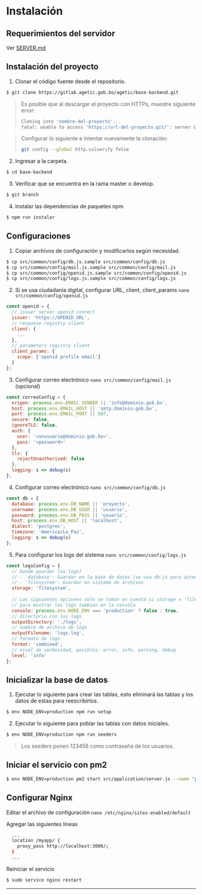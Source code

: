 # Instalación

## Requerimientos del servidor

Ver [SERVER.md](SERVER.md)

## Instalación del proyecto

1. Clonar el código fuente desde el repositorio.

```sh
$ git clone https://gitlab.agetic.gob.bo/agetic/base-backend.git
```

> Es posible que al descargar el proyecto con HTTPs, muestre siguiente error:
> ```sh
> Cloning into 'nombre-del-proyecto'...
> fatal: unable to access 'https://url-del-proyecto.git/': server certificate verification >failed. CAfile: /etc/ssl/certs/ca-certificates.crt CRLfile: none
> ```


> Configurar lo siguiente e intentar nuevamente la clonación:
> ```sh
> git config --global http.sslverify false
> ```

2. Ingresar a la carpeta.

```sh
$ cd base-backend
```

3. Verificar que se encuentra en la rama master o develop.

```sh
$ git branch
```

4. Instalar las dependencias de paquetes npm

```sh
$ npm run instalar
```

## Configuraciones

1. Copiar archivos de configuración y modificarlos según necesidad.

```sh
$ cp src/common/config/db.js.sample src/common/config/db.js
$ cp src/common/config/mail.js.sample src/common/config/mail.js
$ cp src/common/config/openid.js.sample src/common/config/openid.js
$ cp src/common/config/logs.js.sample src/common/config/logs.js
```

2. Si se usa ciudadanía digital, configurar URL, client, client_params `nano src/common/config/openid.js`

```js
const openid = {
  // issuer server openid connect
  issuer: 'https://OPENID_URL',
  // response registry client
  client: {
    ...
  },
  // parameters registry client
  client_params: {
    scope: ['openid profile email']
  }
};
```

3. Configurar correo electrónico `nano src/common/config/mail.js` (opcional)

```js
const correoConfig = {
  origen: process.env.EMAIL_SENDER || 'info@dominio.gob.bo',
  host: process.env.EMAIL_HOST || 'smtp.dominio.gob.bo',
  port: process.env.EMAIL_PORT || 587,
  secure: false,
  ignoreTLS: false,
  auth: {
    user: '<unusuario@dominio.gob.bo>',
    pass: '<password>'
  },
  tls: {
    rejectUnauthorized: false
  },
  logging: s => debug(s)
};
```

4. Configurar correo electrónico `nano src/common/config/db.js`

```js
const db = {
  database: process.env.DB_NAME || 'proyecto',
  username: process.env.DB_USER || 'usuario',
  password: process.env.DB_PASS || 'usuario',
  host: process.env.DB_HOST || 'localhost',
  dialect: 'postgres',
  timezone: 'America/La_Paz',
  logging: s => debug(s)
};
```

5. Para configurar los logs del sistema `nano src/common/config/logs.js`

```js
const logsConfig = {
  // Donde guardar los logs?
  // - 'database': Guardar en la base de datos (se usa db.js para acceder)
  // - 'filesystem': Guardar en sistema de archivos
  storage: 'filesystem',
  
  // Las siguientes opciones solo se toman en cuenta si storage = 'filesystem'
  // para mostrar los logs tambien en la consola
  console: process.env.NODE_ENV === 'production' ? false : true,
  // directorio con los logs
  outputDirectory: './logs',
  // nombre de archivo de logs
  outputFilename: 'logs.log',
  // formato de logs
  format: 'combined',
  // nivel de verbosidad, posibles: error, info, warning, debug
  level: 'info'
};
```

## Inicializar la base de datos

1. Ejecutar lo siguiente para crear las tablas, esto eliminará las tablas y los datos de estas para reescribirlos.

```sh
$ env NODE_ENV=production npm run setup
```

2. Ejecutar lo siguiente para poblar las tablas con datos iniciales.

```sh
$ env NODE_ENV=production npm run seeders
```

> Los seeders ponen 123456 como contraseña de los usuarios.

## Iniciar el servicio con pm2

```sh
$ env NODE_ENV=production pm2 start src/application/server.js --name "proyecto-api"
```

## Configurar Nginx

Editar el archivo de configuración `nano /etc/nginx/sites-enabled/default`

Agregar las siguientes lineas

```sh
  ...
  location /myapp/ {
    proxy_pass http://localhost:3000/;
  }
  ...
```

Reiniciar el servicio

```sh
$ sudo service nginx restart
```

---
